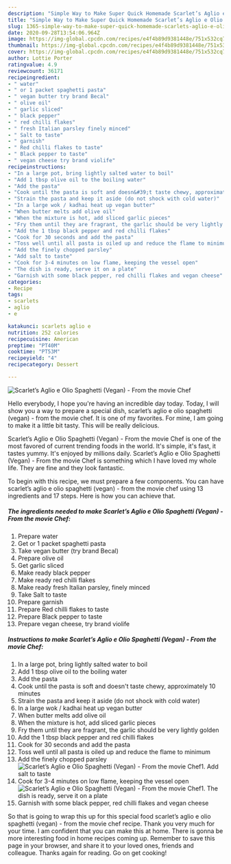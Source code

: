 ```yaml
---
description: "Simple Way to Make Super Quick Homemade Scarlet’s Aglio e Olio Spaghetti (Vegan) - From the movie Chef"
title: "Simple Way to Make Super Quick Homemade Scarlet’s Aglio e Olio Spaghetti (Vegan) - From the movie Chef"
slug: 1365-simple-way-to-make-super-quick-homemade-scarlets-aglio-e-olio-spaghetti-vegan-from-the-movie-chef
date: 2020-09-28T13:54:06.964Z
image: https://img-global.cpcdn.com/recipes/e4f4b89d9381448e/751x532cq70/scarlets-aglio-e-olio-spaghetti-vegan-from-the-movie-chef-recipe-main-photo.jpg
thumbnail: https://img-global.cpcdn.com/recipes/e4f4b89d9381448e/751x532cq70/scarlets-aglio-e-olio-spaghetti-vegan-from-the-movie-chef-recipe-main-photo.jpg
cover: https://img-global.cpcdn.com/recipes/e4f4b89d9381448e/751x532cq70/scarlets-aglio-e-olio-spaghetti-vegan-from-the-movie-chef-recipe-main-photo.jpg
author: Lottie Porter
ratingvalue: 4.9
reviewcount: 36171
recipeingredient:
- " water"
- " or 1 packet spaghetti pasta"
- " vegan butter try brand Becal"
- " olive oil"
- " garlic sliced"
- " black pepper"
- " red chilli flakes"
- " fresh Italian parsley finely minced"
- " Salt to taste"
- " garnish"
- " Red chilli flakes to taste"
- " Black pepper to taste"
- " vegan cheese try brand violife"
recipeinstructions:
- "In a large pot, bring lightly salted water to boil"
- "Add 1 tbsp olive oil to the boiling water"
- "Add the pasta"
- "Cook until the pasta is soft and doesn&#39;t taste chewy, approximately 10 minutes"
- "Strain the pasta and keep it aside (do not shock with cold water)"
- "In a large wok / kadhai heat up vegan butter"
- "When butter melts add olive oil"
- "When the mixture is hot, add sliced garlic pieces"
- "Fry them until they are fragrant, the garlic should be very lightly golden"
- "Add the 1 tbsp black pepper and red chilli flakes"
- "Cook for 30 seconds and add the pasta"
- "Toss well until all pasta is oiled up and reduce the flame to minimum"
- "Add the finely chopped parsley"
- "Add salt to taste"
- "Cook for 3-4 minutes on low flame, keeping the vessel open"
- "The dish is ready, serve it on a plate"
- "Garnish with some black pepper, red chilli flakes and vegan cheese"
categories:
- Recipe
tags:
- scarlets
- aglio
- e

katakunci: scarlets aglio e 
nutrition: 252 calories
recipecuisine: American
preptime: "PT40M"
cooktime: "PT53M"
recipeyield: "4"
recipecategory: Dessert

---
```



![Scarlet’s Aglio e Olio Spaghetti (Vegan) - From the movie Chef](https://img-global.cpcdn.com/recipes/e4f4b89d9381448e/751x532cq70/scarlets-aglio-e-olio-spaghetti-vegan-from-the-movie-chef-recipe-main-photo.jpg)

Hello everybody, I hope you're having an incredible day today. Today, I will show you a way to prepare a special dish, scarlet’s aglio e olio spaghetti (vegan) - from the movie chef. It is one of my favorites. For mine, I am going to make it a little bit tasty. This will be really delicious.

Scarlet’s Aglio e Olio Spaghetti (Vegan) - From the movie Chef is one of the most favored of current trending foods in the world. It's simple, it's fast, it tastes yummy. It's enjoyed by millions daily. Scarlet’s Aglio e Olio Spaghetti (Vegan) - From the movie Chef is something which I have loved my whole life. They are fine and they look fantastic.




To begin with this recipe, we must prepare a few components. You can have scarlet’s aglio e olio spaghetti (vegan) - from the movie chef using 13 ingredients and 17 steps. Here is how you can achieve that.

<!--inarticleads1-->

##### The ingredients needed to make Scarlet’s Aglio e Olio Spaghetti (Vegan) - From the movie Chef:

1. Prepare  water
1. Get  or 1 packet spaghetti pasta
1. Take  vegan butter (try brand Becal)
1. Prepare  olive oil
1. Get  garlic sliced
1. Make ready  black pepper
1. Make ready  red chilli flakes
1. Make ready  fresh Italian parsley, finely minced
1. Take  Salt to taste
1. Prepare  garnish
1. Prepare  Red chilli flakes to taste
1. Prepare  Black pepper to taste
1. Prepare  vegan cheese, try brand violife




<!--inarticleads2-->

##### Instructions to make Scarlet’s Aglio e Olio Spaghetti (Vegan) - From the movie Chef:

1. In a large pot, bring lightly salted water to boil
1. Add 1 tbsp olive oil to the boiling water
1. Add the pasta
1. Cook until the pasta is soft and doesn&#39;t taste chewy, approximately 10 minutes
1. Strain the pasta and keep it aside (do not shock with cold water)
1. In a large wok / kadhai heat up vegan butter
1. When butter melts add olive oil
1. When the mixture is hot, add sliced garlic pieces
1. Fry them until they are fragrant, the garlic should be very lightly golden
1. Add the 1 tbsp black pepper and red chilli flakes
1. Cook for 30 seconds and add the pasta
1. Toss well until all pasta is oiled up and reduce the flame to minimum
1. Add the finely chopped parsley
<img src="//assets-global.cpcdn.com/assets/icons/button_play-2c75c40dde080a61004c1f40b05d8f140eaff45d7e9e6481dc71c63d2e7c4909.png" alt="Scarlet’s Aglio e Olio Spaghetti (Vegan) - From the movie Chef">1. Add salt to taste
1. Cook for 3-4 minutes on low flame, keeping the vessel open
<img src="//assets-global.cpcdn.com/assets/icons/button_play-2c75c40dde080a61004c1f40b05d8f140eaff45d7e9e6481dc71c63d2e7c4909.png" alt="Scarlet’s Aglio e Olio Spaghetti (Vegan) - From the movie Chef">1. The dish is ready, serve it on a plate
1. Garnish with some black pepper, red chilli flakes and vegan cheese




So that is going to wrap this up for this special food scarlet’s aglio e olio spaghetti (vegan) - from the movie chef recipe. Thank you very much for your time. I am confident that you can make this at home. There is gonna be more interesting food in home recipes coming up. Remember to save this page in your browser, and share it to your loved ones, friends and colleague. Thanks again for reading. Go on get cooking!
